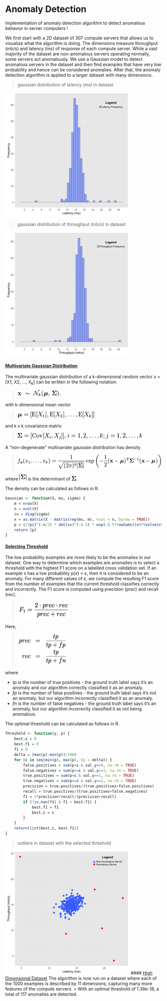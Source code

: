 # Anomaly Detection

Implementation of anomaly detection algorithm to detect anomalous behavior in server computers !

We first start with a 2D dataset of 307 compute servers that allows us to visualize what the algorithm is doing. The dimensions measure throughput (mb/s) and latency (ms) of response of each compute server. While a vast majority of the dataset are non-anomalous servers operating normally, some servers act anomalously. We use a Gaussian model to detect anomalous servers in the dataset and then find examples that have very low probability and hence can be considered anomalies. After that, the anomaly detection algorithm is applied to a larger dataset with many dimensions.
> gaussian distribution of latency (ms) in dataset

<img src="plots\latency.png" width="400">

> gaussian distribution of throughput (mb/s) in dataset

<img src="plots\throughput.png" width="400">

#### <u>Multivariate Gaussian Distribution</u>
The multivariate gaussian distribution of a k-dimensional random vector x = [X1, X2, …, X<sub>k</sub>] can be written in the following notation:

> <img src=\resources\notation.png>

with k-dimensional mean vector

><img src=resources\mean.png>

and k x k covariance matrix

><img src=resources\var.png>

A "non-degenerate" multivariate gaussian distribution has density

> <img src=\resources\equation.png>

where <img src=resources\detSigma.png> is the determinant of <img src=resources\sigma.png>.

The density can be calculated as follows in R.
```r
Gaussian <- function(X, mu, sigma) {
    m = nrow(X)
    n = ncol(X)
    cv = diag(sigma)
    x = as.matrix(X - matrix(rep(mu, m), ncol = n, byrow = TRUE))
    p = (2*pi)^(-n/2) * det(cv)^(-0.5) * exp(-0.5*rowSums((x%*%solve(cv))*x))
    return (p)
}
```
#### <u>Selecting Threshold</u>

The low probability examples are more likely to be the anomalies in our dataset. One way to determine which examples are anomalies is to select a threshold with the highest F1 score on a labelled cross validation set. If an example x has a low probability p(x) < ε, then it is considered to be an anomaly. For many different values of ε, we compute the resulting F1 score from the number of examples that the current threshold classifies correctly and incorrectly.
The F1 score is computed using precision (prec) and recall (rec).

><img src=\resources\f1.png>

Here,

><img src=resources\prec.png>

where
* <i>tp</i> is the number of true positives - the ground truth label says it’s an anomaly and our algorithm correctly classified it as an anomaly.
* <i>fp</i> is the number of false positives - the ground truth label says it’s not an anomaly, but our algorithm incorrectly classified it as an anomaly.
* <i>fn</i> is the number of false negatives - the ground truth label says it’s an anomaly, but our algorithm incorrectly classified it as not being anomalous.

The optimal threshold can be calculated as follows in R.

```r
Threshold <- function(y, p) {
    best.ε = 0
    best.f1 = 0
    f1 = 0
    delta = (max(p)-min(p))/1000
    for (ε in seq(min(p), max(p), by = delta)) {
        false.positives = sum(p<ε & val.y==0, na.rm = TRUE)
        false.negatives = sum(p>=ε & val.y==1, na.rm = TRUE)
        true.positives = sum(p<ε & val.y==1, na.rm = TRUE)
        true.negatives = sum(p>=ε & val.y==1, na.rm = TRUE)
        precision = true.positives/(true.positives+false.positives)
        recall = true.positives/(true.positives+false.negatives)
        f1 = 2*precision*recall/(precision+recall)
        if (!is.nan(f1) & f1 > best.f1) {
            best.f1 = f1
            best.ε = ε
        }
    }
    return(list(best.ε, best.f1))
}
```
> outliers in dataset with the selected threshold

<img src="plots\outliers.png" width="400">
#### <u>High Dimensional Dataset</u>
The algorithm is now run on a dataset where each of the 1000 examples is described by 11 dimensions, capturing many more features of the compute servers.
> With an optimal threshold of 1.38e-18, a total of 117 anomalies are detected.

